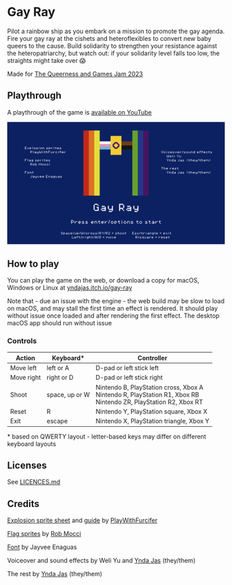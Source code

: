 # Gay Ray

Pilot a rainbow ship as you embark on a mission to promote the gay agenda. Fire
your gay ray at the cishets and heteroflexibles to convert new baby queers to
the cause. Build solidarity to strengthen your resistance against the
heteropatriarchy, but watch out: if your solidarity level falls too low, the
straights might take over 😱

Made for [The Queerness and Games Jam 2023][qgjam-2023]

## Playthrough

A playthrough of the game is [available on YouTube][playthrough]

[![Menu screen showing a large version of the player sprite, as well as the title, credits, and controls][thumbnail]][playthrough]

## How to play

You can play the game on the web, or download a copy for macOS, Windows or Linux
at [yndajas.itch.io/gay-ray][itch-io-page]

Note that - due an issue with the engine - the web build may be slow to load on
macOS, and may stall the first time an effect is rendered. It should play
without issue once loaded and after rendering the first effect. The desktop
macOS app should run without issue

### Controls

| Action     | Keyboard\*     | Controller                                                                                                           |
| ---------- | -------------- | -------------------------------------------------------------------------------------------------------------------- |
| Move left  | left or A      | D-pad or left stick left                                                                                             |
| Move right | right or D     | D-pad or left stick right                                                                                            |
| Shoot      | space, up or W | Nintendo B, PlayStation cross, Xbox A<br>Nintendo R, PlayStation R1, Xbox RB<br>Nintendo ZR, PlayStation R2, Xbox RT |
| Reset      | R              | Nintendo Y, PlayStation square, Xbox X                                                                               |
| Exit       | escape         | Nintendo X, PlayStation triangle, Xbox Y                                                                             |

\* based on QWERTY layout - letter-based keys may differ on different keyboard
layouts

## Licenses

See [LICENCES.md](./LICENCES.md)

## Credits

[Explosion sprite sheet][explosion-sprite-sheet] and [guide][explosion-tutorial]
by [PlayWithFurcifer][play-with-furcifer]

[Flag sprites][flag-sprites] by [Rob Mocci][rob-mocci]

[Font][pixel-font] by Jayvee Enaguas

Voiceover and sound effects by Weli Yu and [Ynda Jas][ynda-jas] (they/them)

The rest by [Ynda Jas][ynda-jas] (they/them)

<!-- prettier-ignore-start -->
[explosion-sprite-sheet]: https://github.com/PlayWithFurcifer/godot-particle-systems-guide/blob/main/Explosion_Sheet.png
[explosion-tutorial]: https://www.youtube.com/watch?v=F1Fyj3Lh_Pc&t=253s
[flag-sprites]: https://rmocci.itch.io/pixel-special
[itch-io-page]: https://yndajas.itch.io/gay-ray
[play-with-furcifer]: https://github.com/PlayWithFurcifer
[pixel-font]: https://www.dafont.com/pixel-operator.font
[playthrough]: https://www.youtube.com/watch?v=8Z1IYclXoVs
[qgjam-2023]: https://itch.io/jam/qgjam-2023
[rob-mocci]: https://rmocci.itch.io
[thumbnail]: ./assets/promo/menu.png
[ynda-jas]: https://github.com/yndajas
<!-- prettier-ignore-end -->
